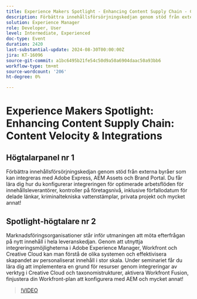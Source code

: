 ```yaml
---
title: Experience Makers Spotlight - Enhancing Content Supply Chain - Content Speocity & Integrations
description: Förbättra innehållsförsörjningskedjan genom stöd från externa byråer som kan integreras med Adobe Express, AEM Assets och Brand Portal. Du får lära dig hur du konfigurerar integreringen för optimerade arbetsflöden för innehållsleverantörer, kontroller på företagsnivå, inklusive förfallodatum för delade länkar, kriminaltekniska vattenstämplar, privata projekt och mycket annat!
solution: Experience Manager
role: Developer, User
level: Intermediate, Experienced
doc-type: Event
duration: 2420
last-substantial-update: 2024-08-30T00:00:00Z
jira: KT-16096
source-git-commit: a1bc6495b21fe54c50d9a50a6904daac50a93bb6
workflow-type: tm+mt
source-wordcount: '206'
ht-degree: 0%

---
```



# Experience Makers Spotlight: Enhancing Content Supply Chain: Content Velocity &amp; Integrations

## Högtalarpanel nr 1

Förbättra innehållsförsörjningskedjan genom stöd från externa byråer som kan integreras med Adobe Express, AEM Assets och Brand Portal. Du får lära dig hur du konfigurerar integreringen för optimerade arbetsflöden för innehållsleverantörer, kontroller på företagsnivå, inklusive förfallodatum för delade länkar, kriminaltekniska vattenstämplar, privata projekt och mycket annat!

## Spotlight-högtalare nr 2

Marknadsföringsorganisationer står inför utmaningen att möta efterfrågan på nytt innehåll i hela leveranskedjan. Genom att utnyttja integreringsmöjligheterna i Adobe Experience Manager, Workfront och Creative Cloud kan man förstå de olika systemen och effektivisera skapandet av personaliserat innehåll i stor skala. Under seminariet får du lära dig att implementera en grund för resurser genom integreringar av verktyg i Creative Cloud och taxonomistrukturer, aktivera Workfront Fusion, finjustera din Workfront-plan att konfigurera med AEM och mycket annat!

>[!VIDEO](https://video.tv.adobe.com/v/3433169/?learn=on)
